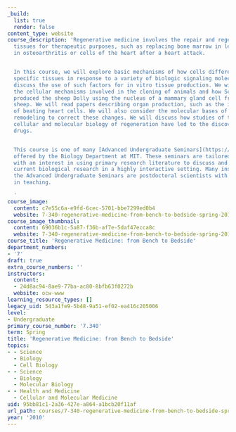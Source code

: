 ```yaml
---
_build:
  list: true
  render: false
content_type: website
course_description: 'Regenerative medicine involves the repair and regeneration of
  tissues for therapeutic purposes, such as replacing bone marrow in leukemia, cartilage
  in osteoarthritis or cells of the heart after a heart attack.


  In this course, we will explore basic mechanisms of how cells differentiate into
  specific tissues in response to a variety of biologic signaling molecules. We will
  discuss the use of such factors for in vitro tissue production. We will also study
  the cellular mechanisms involved in the cloning of animals and how Scottish researchers
  produced the sheep Dolly using the nucleus of a mammary gland cell from an adult
  sheep. We will read papers describing organ production, such as the in vitro formation
  of beating heart cells. We will also consider the molecular bases of cellular tissue
  remodeling to correct these changes. We will discuss how studies of the developmental,
  cellular and molecular biology of regeneration have led to the discovery of new
  drugs.


  This course is one of many [Advanced Undergraduate Seminars](https://biology.mit.edu/undergraduate/course_listings/advanced_undergraduate_seminars)
  offered by the Biology Department at MIT. These seminars are tailored for students
  with an interest in using primary research literature to discuss and learn about
  current biological research in a highly interactive setting. Many instructors of
  the Advanced Undergraduate Seminars are postdoctoral scientists with a strong interest
  in teaching.

  '
course_image:
  content: c7e55c6a-e9fd-6cec-5701-bbe7299ed0b4
  website: 7-340-regenerative-medicine-from-bench-to-bedside-spring-2010
course_image_thumbnail:
  content: 69036b1c-5a87-f36b-af7e-5daf47ecca8c
  website: 7-340-regenerative-medicine-from-bench-to-bedside-spring-2010
course_title: 'Regenerative Medicine: from Bench to Bedside'
department_numbers:
- '7'
draft: true
extra_course_numbers: ''
instructors:
  content:
  - 24d8ac94-8ae9-77ba-ac80-8bfb63f0272b
  website: ocw-www
learning_resource_types: []
legacy_uid: 543a1fe9-5b48-9a51-ef02-ea416c205006
level:
- Undergraduate
primary_course_number: '7.340'
term: Spring
title: 'Regenerative Medicine: from Bench to Bedside'
topics:
- - Science
  - Biology
  - Cell Biology
- - Science
  - Biology
  - Molecular Biology
- - Health and Medicine
  - Cellular and Molecular Medicine
uid: 95bb81c1-2a36-427e-a864-a1bcb20f11af
url_path: courses/7-340-regenerative-medicine-from-bench-to-bedside-spring-2010
year: '2010'
---
```

